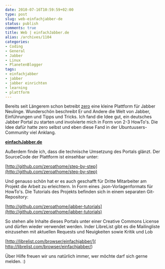 ```yaml
---
date: 2010-07-16T10:59:59+02:00
type: post
slug: web-einfachjabber-de
status: publish
comments: true
title: Web | einfachJabber.de
alias: /archives/1104
categories:
- Coding
- General
- Jabber
- Linux
- PlanetenBlogger
tags:
- einfachjabber
- jabber
- jabber einrichten
- learning
- plattform
---
```


Bereits seit Längerem schon betreibt [zero](http://zeroathome.de) eine kleine Plattform für Jabber Neulinge. Wunderschön beschreibt Er und Andere die Welt von Jabber, Einführungen und Tipps und Tricks. Ich fand die Idee gut, ein deutsches Jabber Portal zu starten und involvierte mich in Form von 2-3 HowTo's. Die Idee dafür hatte zero selbst und eben diese Fand in der Ubuntuusers-Community viel Anklang.


**[einfachJabber.de](http://einfachjabber.de)**


Außerdem finde ich, dass die technische Umsetzung des Portals glänzt. Der SourceCode der Plattform ist einsehbar unter:

[http://github.com/zeroathome/step-by-step](http://github.com/zeroathome/step-by-step)

Und genauso schön hat er es auch geschafft für Dritte Mitarbeiter am Projekt die Arbeit zu erleichtern. In Form eines .json-Vorlagenformats für HowTo's. Die Tutorials des Projekts befinden sich in einem separaten Git-Repository:

[http://github.com/zeroathome/jabber-tutorials](http://github.com/zeroathome/jabber-tutorials)

So stehen alle Inhalte dieses Portals unter einer Creative Commons License und dürfen wieder verwendet werden. Inder LibreList gibt es die Mailingliste einzusehen mit aktuellen Requests und Neuigkeiten sowie Kritik und Lob

[http://librelist.com/browser/einfachjabber/]( http://librelist.com/browser/einfachjabber/)

Über Hilfe freuen wir uns natürlich immer, wer möchte darf sich gerne melden. :)
